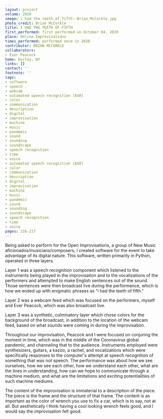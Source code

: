 ```yaml
---
layout: project
volume: 2020
image: i_had_the_teeth_of_fifth--Brian_McCorkle.jpg
photo_credit: Brian McCorkle
title: I HAD THE TEETH OF FIFTH
first_performed: first performed on October 04, 2020
place: Online Improvisations
times_performed: performed once in 2020
contributor: BRIAN MCCORKLE
collaborators:
- Ever Peacock
home: Hurley, NY
links: []
contact: ''
footnote: ''
tags:
- software
- speech
- webcam
- automated speech recognition (ASR)
- color
- communication
- description
- digital
- improvisation
- machine
- music
- pandemic
- sound
- sounding
- soundscape
- speech recognition
- time
- voice
- automated speech recognition (ASR)
- color
- communication
- description
- digital
- improvisation
- machine
- music
- pandemic
- sound
- sounding
- soundscape
- speech recognition
- time
- voice
pages: 216-217
---
```


Being asked to perform for the Open Improvisations, a group of New Music aficionados/musicians/composers, I created software for the event to take advantage of its digital nature. This software, written primarily in Python, operated in three layers.

 

Layer 1 was a speech recognition component which listened to the instruments being played in the improvisation and to the vocalizations of the performers and attempted to make English sentences out of the sound. Those sentences were then broadcast live during the performance, which is how we ended up with enigmatic phrases as "i had the teeth of fifth."

 

Layer 2 was a webcam feed which was focused on the performers, myself and Ever Peacock, which was also broadcast live.

 

Layer 3 was a synthetic, culminatory layer which chose colors for the background of the broadcast, in addition to the location of the webcam feed, based on what sounds were coming in during the improvisation.

 

Throughout our improvisation, Peacock and I were focused on conjuring the moment in time, which was in the middle of the Coronavirus global pandemic, and channeling that to the audience. Instruments employed were synthesizers, guitars, a kazoo, a rachet, and vocalizations which were specifically responses to the computer's attempt at speech recognition of something that was not speech. The performance was about how we see ourselves, how we see each other, how we understand each other, what are the lines in understanding, how can we hope to communicate through a machine medium, and what are the limitations and exciting potentialities of such machine mediums.

 

The content of the improvisation is immaterial to a description of the piece. The piece is the frame and the structure of that frame. The content is as important as the color of wrench you use to fix a car, which is to say, not at all. But aesthetically I think having a cool looking wrench feels good, and I would say the improvisation felt good.